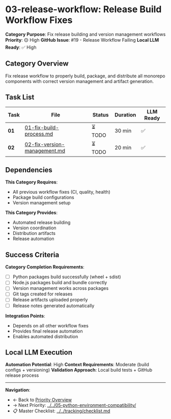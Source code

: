 # 03-release-workflow: Release Build Workflow Fixes

**Category Purpose**: Fix release building and version management workflows
**Priority**: 🟡 High
**GitHub Issue**: #19 - Release Workflow Failing
**Local LLM Ready**: ✅ High

## Category Overview

Fix release workflow to properly build, package, and distribute all monorepo components with correct version management and artifact generation.

## Task List

| Task | File | Status | Duration | LLM Ready |
|------|------|--------|----------|-----------|
| **01** | [01-fix-build-process.md](01-fix-build-process.md) | ⏳ TODO | 30 min | ✅ |
| **02** | [02-fix-version-management.md](02-fix-version-management.md) | ⏳ TODO | 20 min | ✅ |

## Dependencies

**This Category Requires**:
- All previous workflow fixes (CI, quality, health)
- Package build configurations
- Version management setup

**This Category Provides**:
- Automated release building
- Version coordination
- Distribution artifacts
- Release automation

## Success Criteria

**Category Completion Requirements**:
- [ ] Python packages build successfully (wheel + sdist)
- [ ] Node.js packages build and bundle correctly
- [ ] Version management works across packages
- [ ] Git tags created for releases
- [ ] Release artifacts uploaded properly
- [ ] Release notes generated automatically

**Integration Points**:
- Depends on all other workflow fixes
- Provides final release automation
- Enables automated distribution

## Local LLM Execution

**Automation Potential**: High
**Context Requirements**: Moderate (build configs + versioning)
**Validation Approach**: Local build tests + GitHub release process

---

**Navigation**:
- ← Back to [Priority Overview](../../index.md)
- → Next Priority: [../../05-python-environment-compatibility/](../../05-python-environment-compatibility/)
- 📋 Master Checklist: [../../tracking/checklist.md](../../tracking/checklist.md)